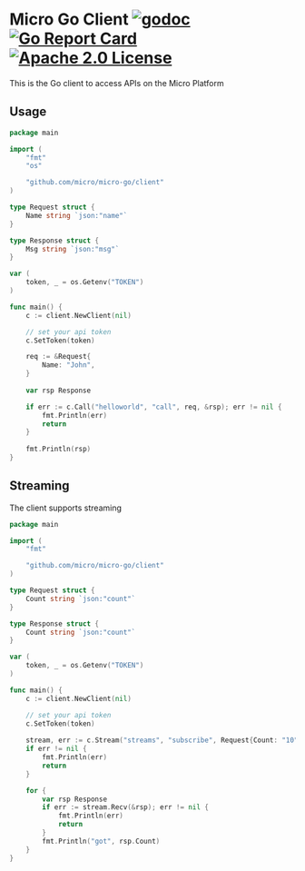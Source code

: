 # Micro Go Client [![godoc](https://godoc.org/github.com/micro/micro-go?status.svg)](https://godoc.org/github.com/micro/micro-go) [![Go Report Card](https://goreportcard.com/badge/github.com/micro/micro-go)](https://goreportcard.com/report/github.com/micro/micro-go) [![Apache 2.0 License](https://img.shields.io/github/license/micro/micro-go)](https://github.com/micro/micro-go/blob/master/LICENSE)

This is the Go client to access APIs on the Micro Platform

## Usage

```go
package main

import (
    "fmt"
    "os"

    "github.com/micro/micro-go/client"
)

type Request struct {
	Name string `json:"name"`
}

type Response struct {
	Msg string `json:"msg"`
}

var (
	token, _ = os.Getenv("TOKEN")
)

func main() {
	c := client.NewClient(nil)

	// set your api token
	c.SetToken(token)

   	req := &Request{
		Name: "John",
	}
	
	var rsp Response

	if err := c.Call("helloworld", "call", req, &rsp); err != nil {
		fmt.Println(err)
		return
	}
	
	fmt.Println(rsp)
}
```

## Streaming

The client supports streaming

```go
package main

import (
	"fmt"

	"github.com/micro/micro-go/client"
)

type Request struct {
	Count string `json:"count"`
}

type Response struct {
	Count string `json:"count"`
}

var (
	token, _ = os.Getenv("TOKEN")
)

func main() {
	c := client.NewClient(nil)

	// set your api token
	c.SetToken(token)
	
	stream, err := c.Stream("streams", "subscribe", Request{Count: "10"})
	if err != nil {
		fmt.Println(err)
		return
	}

	for {
		var rsp Response
		if err := stream.Recv(&rsp); err != nil {
			fmt.Println(err)
			return
		}
		fmt.Println("got", rsp.Count)
	}
}
```
